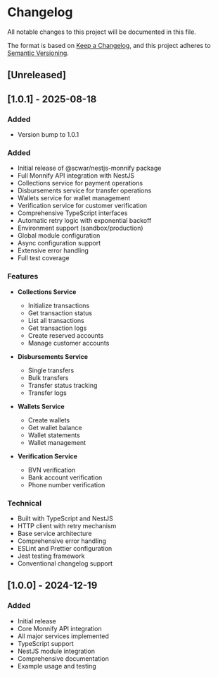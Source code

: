 # Changelog

All notable changes to this project will be documented in this file.

The format is based on [Keep a Changelog](https://keepachangelog.com/en/1.0.0/),
and this project adheres to [Semantic Versioning](https://semver.org/spec/v2.0.0.html).

## [Unreleased]
## [1.0.1] - 2025-08-18

### Added
- Version bump to 1.0.1



### Added
- Initial release of @scwar/nestjs-monnify package
- Full Monnify API integration with NestJS
- Collections service for payment operations
- Disbursements service for transfer operations
- Wallets service for wallet management
- Verification service for customer verification
- Comprehensive TypeScript interfaces
- Automatic retry logic with exponential backoff
- Environment support (sandbox/production)
- Global module configuration
- Async configuration support
- Extensive error handling
- Full test coverage

### Features
- **Collections Service**
  - Initialize transactions
  - Get transaction status
  - List all transactions
  - Get transaction logs
  - Create reserved accounts
  - Manage customer accounts

- **Disbursements Service**
  - Single transfers
  - Bulk transfers
  - Transfer status tracking
  - Transfer logs

- **Wallets Service**
  - Create wallets
  - Get wallet balance
  - Wallet statements
  - Wallet management

- **Verification Service**
  - BVN verification
  - Bank account verification
  - Phone number verification

### Technical
- Built with TypeScript and NestJS
- HTTP client with retry mechanism
- Base service architecture
- Comprehensive error handling
- ESLint and Prettier configuration
- Jest testing framework
- Conventional changelog support

## [1.0.0] - 2024-12-19

### Added
- Initial release
- Core Monnify API integration
- All major services implemented
- TypeScript support
- NestJS module integration
- Comprehensive documentation
- Example usage and testing
